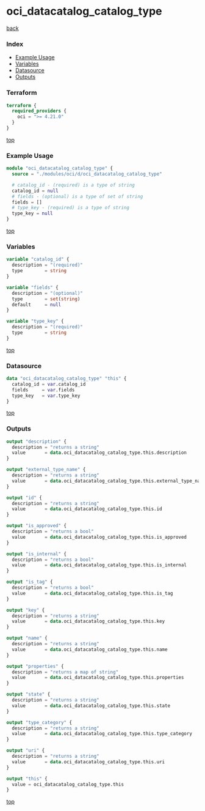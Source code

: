# oci_datacatalog_catalog_type

[back](../oci.md)

### Index

- [Example Usage](#example-usage)
- [Variables](#variables)
- [Datasource](#datasource)
- [Outputs](#outputs)

### Terraform

```terraform
terraform {
  required_providers {
    oci = ">= 4.21.0"
  }
}
```

[top](#index)

### Example Usage

```terraform
module "oci_datacatalog_catalog_type" {
  source = "./modules/oci/d/oci_datacatalog_catalog_type"

  # catalog_id - (required) is a type of string
  catalog_id = null
  # fields - (optional) is a type of set of string
  fields = []
  # type_key - (required) is a type of string
  type_key = null
}
```

[top](#index)

### Variables

```terraform
variable "catalog_id" {
  description = "(required)"
  type        = string
}

variable "fields" {
  description = "(optional)"
  type        = set(string)
  default     = null
}

variable "type_key" {
  description = "(required)"
  type        = string
}
```

[top](#index)

### Datasource

```terraform
data "oci_datacatalog_catalog_type" "this" {
  catalog_id = var.catalog_id
  fields     = var.fields
  type_key   = var.type_key
}
```

[top](#index)

### Outputs

```terraform
output "description" {
  description = "returns a string"
  value       = data.oci_datacatalog_catalog_type.this.description
}

output "external_type_name" {
  description = "returns a string"
  value       = data.oci_datacatalog_catalog_type.this.external_type_name
}

output "id" {
  description = "returns a string"
  value       = data.oci_datacatalog_catalog_type.this.id
}

output "is_approved" {
  description = "returns a bool"
  value       = data.oci_datacatalog_catalog_type.this.is_approved
}

output "is_internal" {
  description = "returns a bool"
  value       = data.oci_datacatalog_catalog_type.this.is_internal
}

output "is_tag" {
  description = "returns a bool"
  value       = data.oci_datacatalog_catalog_type.this.is_tag
}

output "key" {
  description = "returns a string"
  value       = data.oci_datacatalog_catalog_type.this.key
}

output "name" {
  description = "returns a string"
  value       = data.oci_datacatalog_catalog_type.this.name
}

output "properties" {
  description = "returns a map of string"
  value       = data.oci_datacatalog_catalog_type.this.properties
}

output "state" {
  description = "returns a string"
  value       = data.oci_datacatalog_catalog_type.this.state
}

output "type_category" {
  description = "returns a string"
  value       = data.oci_datacatalog_catalog_type.this.type_category
}

output "uri" {
  description = "returns a string"
  value       = data.oci_datacatalog_catalog_type.this.uri
}

output "this" {
  value = oci_datacatalog_catalog_type.this
}
```

[top](#index)